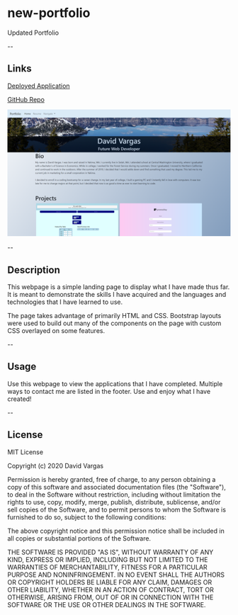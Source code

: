 # new-portfolio
Updated Portfolio

--
## Links

[Deployed Application](https://davidvargas95.github.io/new-portfolio/)

[GitHub Repo](https://github.com/davidvargas95/new-portfolio)

![Portfolio Screenshot](assets/images/finishedApp.png)

--
## Description

This webpage is a simple landing page to display what I have made thus far. It is meant to demonstrate the skills I have acquired and the languages and technologies that I have learned to use.

The page takes advantage of primarily HTML and CSS. Bootstrap layouts were used to build out many of the components on the page with custom CSS overlayed on some features.  

--
## Usage

Use this webpage to view the applications that I have completed. Multiple ways to contact me are listed in the footer. Use and enjoy what I have created! 

--
## License

MIT License 

Copyright (c) 2020 David Vargas

Permission is hereby granted, free of charge, to any person obtaining a copy of this software and associated documentation files (the "Software"), to deal in the Software without restriction, including without limitation the rights to use, copy, modify, merge, publish, distribute, sublicense, and/or sell copies of the Software, and to permit persons to whom the Software is furnished to do so, subject to the following conditions:

The above copyright notice and this permission notice shall be included in all copies or substantial portions of the Software.

THE SOFTWARE IS PROVIDED "AS IS", WITHOUT  WARRANTY OF ANY KIND, EXPRESS OR IMPLIED, INCLUDING BUT NOT LIMITED TO THE WARRANTIES OF MERCHANTABILITY, FITNESS FOR A PARTICULAR PURPOSE AND NONINFRINGEMENT. IN NO EVENT SHALL THE AUTHORS OR COPYRIGHT HOLDERS BE LIABLE FOR ANY CLAIM, DAMAGES OR OTHER LIABILITY, WHETHER IN AN ACTION OF CONTRACT, TORT OR OTHERWISE, ARISING FROM, OUT OF OR IN CONNECTION WITH THE SOFTWARE OR THE USE OR OTHER DEALINGS IN THE SOFTWARE.


